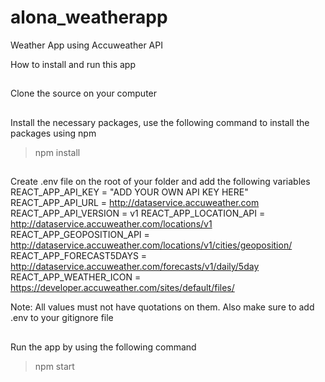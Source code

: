 # alona_weatherapp
Weather App using Accuweather API

How to install and run this app

##
Clone the source on your computer

##
Install the necessary packages, use the following command to install the packages using npm
  > npm install

##
Create .env file on the root of your folder and add the following variables
  REACT_APP_API_KEY = "ADD YOUR OWN API KEY HERE"
  REACT_APP_API_URL = http://dataservice.accuweather.com
  REACT_APP_API_VERSION = v1
  REACT_APP_LOCATION_API = http://dataservice.accuweather.com/locations/v1
  REACT_APP_GEOPOSITION_API = http://dataservice.accuweather.com/locations/v1/cities/geoposition/
  REACT_APP_FORECAST5DAYS = http://dataservice.accuweather.com/forecasts/v1/daily/5day
  REACT_APP_WEATHER_ICON = https://developer.accuweather.com/sites/default/files/

  Note: All values must not have quotations on them. Also make sure to add .env to your gitignore file

##
Run the app by using the following command
  > npm start